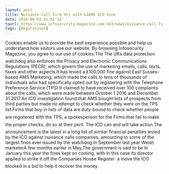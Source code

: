 ```yaml
---
layout: post
title: Nuisance Call Firm Hit with Ł100K ICO Fine
date: 2018-08-02 01:02:12
tourl: https://www.infosecurity-magazine.com:443/news/nuisance-call-firm-hit-with-100k/
tags: [Regulations]
---
```

Cookies enable us to provide the best experience possible and help us understand how visitors use our website. By browsing Infosecurity Magazine, you agree to our use of cookies.The The UKs data protection watchdog also enforces the Privacy and Electronic Communications Regulations (PECR), which govern the use of marketing emails, calls, texts, faxes and other aspects.It has levied a Ł100,000 fine against East Sussex-based AMS Marketing, which made the calls to tens of thousands of individuals who had specifically opted out by registering with the Telephone Preference Service (TPS).It claimed to have received over 100 complaints about the calls, which were made between October 1 2016 and December 31 2017.An ICO investigation found that AMS bought lists of prospects from third parties but made no attempt to check whether they were on the TPS list.Firms that buy in lists of data are duty-bound to check whether people are registered with the TPS, a spokesperson for the Firms that fail to make the proper checks, do so at their peril. The ICO can and will take action.The announcement is the latest in a long list of similar financial penalties levied by the ICO against nuisance calls companies, amounting to some of the largest fines ever issued by the watchdog.In September last year Welsh marketerA few months earlier in May,The government is said to be In January this year the fines kept on coming, with In this case its director applied to strike it off the Companies House Register  a move the ICO blocked in a bid to help it recover the money.